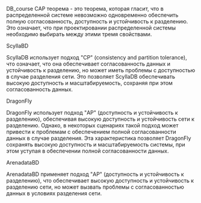 DB_course
CAP теорема - это теорема, которая гласит, что в распределенной системе невозможно одновременно обеспечить полную согласованность, доступность и устойчивость к разделению. Это означает, что при проектировании распределенной системы необходимо выбирать между этими тремя свойствами.

ScyllaBD

ScyllaDB использует подход "CP" (consistency and partition tolerance), что означает, что она обеспечивает согласованность данных и устойчивость к разделению, но может иметь проблемы с доступностью в случае разделения сети. Это позволяет ScyllaDB обеспечивать высокую доступность и масштабируемость, сохраняя при этом согласованность данных.

DragonFly

DragonFly использует подход "AP" (доступность и устойчивость к разделению), обеспечивая высокую доступность и устойчивость сети к разделению. Однако, в некоторых сценариях такой подход может привести к проблемам с обеспечением полной согласованности данных в случае разделения. Эта характеристика позволяет DragonFly сохранять высокую доступность и масштабируемость системы, при этом уступая в обеспечении полной согласованности данных.

ArenadataBD

ArenadataBD применяет подход "AP" (доступность и устойчивость к разделению), что обеспечивает высокую доступность и устойчивость к разделению сети, но может вызвать проблемы с согласованностью данных в условиях разделения сети.
